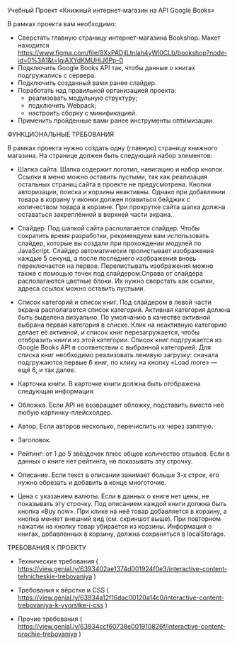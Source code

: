 Учебный Проект «Книжный интернет-магазин на API Google Books»

В рамках проекта вам необходимо:
* Сверстать главную страницу интернет-магазина Bookshop. Макет находится https://www.figma.com/file/8XxPADjILtnlah4yWI0CLb/bookshop?node-id=0%3A1&t=IgjAXYdKMUHiJ6Pp-0
* Подключить Google Books API так, чтобы данные о книгах подгружались с сервера.
* Подключить созданный вами ранее слайдер.
* Поработать над правильной организацией проекта:
  * реализовать модульную структуру;
  * подключить Webpack;
  * настроить сборку с минификацией.
* Применить пройденные вами ранее инструменты оптимизации.

ФУНКЦИОНАЛЬНЫЕ ТРЕБОВАНИЯ

В рамках проекта нужно создать одну (главную) страницу книжного магазина. На странице должен быть следующий набор элементов:

* Шапка сайта. Шапка содержит логотип, навигацию и набор кнопок. Ссылки в меню можно оставить пустыми, так как реализация остальных страниц сайта в проекте не предусмотрена. Кнопки авторизации, поиска и корзины неактивны. Однако при добавлении товара в корзину у иконки должен появиться бейджик с количеством товара в корзине. При прокрутке сайта шапка должна оставаться закреплённой в верхней части экрана.
 
* Слайдер. Под шапкой сайта располагается слайдер. Чтобы сократить время разработки, рекомендуем вам использовать слайдер, которые вы создали при прохождении модулей по JavaScript. 
Слайдер автоматически пролистывает изображения каждые 5 секунд, а после последнего изображения вновь переключается на первое. Перелистывать изображения можно также с помощью точек под слайдером.Справа от слайдера располагаются цветные блоки. Их нужно сверстать как ссылки, адреса ссылок можно оставить пустыми.

* Список категорий и список книг. Под слайдером в левой части экрана располагается список категорий. Активная категория должна быть выделена визуально. По умолчанию в качестве активной выбрана первая категория в списке. Клик на неактивную категорию делает её активной, и список книг перезагружается, чтобы отобразить книги из этой категории. Список книг подгружается из Google Books API в соответствии с выбранной категорией. Для списка книг необходимо реализовать ленивую загрузку: сначала подгружаются первые 6 книг, по клику на кнопку «Load more» — ещё 6, и так далее.
 
* Карточка книги. В карточке книги должна быть отображена следующая информация:
 * Обложка. Если API не возвращает обложку, подставить вместо неё любую картинку-плейсхолдер.
 * Автор. Если авторов несколько, перечислить их через запятую.
 * Заголовок.
 * Рейтинг: от 1 до 5 звёздочек плюс общее количество отзывов. Если в данных о книге нет рейтинга, не показывать эту строчку.
 * Описание. Если текст в описании занимает больше 3-х строк, его нужно обрезать и добавить в конце многоточие.
 * Цена с указанием валюты. Если в данных о книге нет цены, не показывать эту строчку.
Под описанием каждой книги должна быть кнопка «Buy now». При клике на неё товар добавляется в корзину, а кнопка меняет внешний вид (см. скриншот выше). При повторном нажатии на кнопку товар убирается из корзины. Информация о книгах, добавленных в корзину, должна сохраняться в localStorage.

ТРЕБОВАНИЯ К ПРОЕКТУ

* Технические требования ( https://view.genial.ly/6393402ae1374d001924f0e3/interactive-content-tehnicheskie-trebovaniya )
  
* Требования к вёрстке и CSS ( https://view.genial.ly/63934a12f16dac00120a14c0/interactive-content-trebovaniya-k-vyorstke-i-css )
  
* Прочие требования ( https://view.genial.ly/63934ccf60738e001910826f/interactive-content-prochie-trebovaniya )
